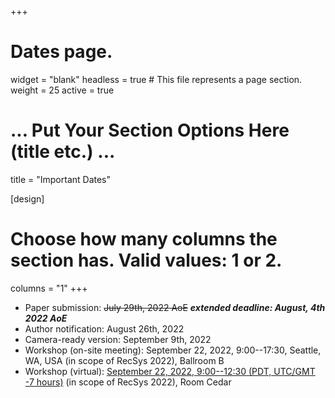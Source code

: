 +++
# Dates page.
widget = "blank"
headless = true  # This file represents a page section.
weight = 25
active = true

# ... Put Your Section Options Here (title etc.) ...
title = "Important Dates"

[design]
  # Choose how many columns the section has. Valid values: 1 or 2.
  columns = "1"
+++
* Paper submission: ~~July 29th, 2022 AoE~~ ***extended deadline: August, 4th 2022 AoE***
* Author notification: August 26th, 2022
* Camera-ready version: September 9th, 2022
* Workshop (on-site meeting): September 22, 2022, 9:00--17:30, Seattle, WA, USA (in scope of RecSys 2022), Ballroom B
* Workshop (virtual): [September 22, 2022, 9:00--12:30 (PDT, UTC/GMT -7 hours)](https://www.worldtimebuddy.com/?qm=1&lid=5809844,2643743,2761369,5128581,3435910,30,1816670,22&h=5809844&date=2022-9-22&sln=9.5-12.5&hf=1) (in scope of RecSys 2022), Room Cedar

